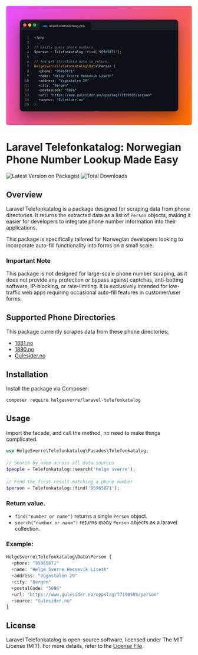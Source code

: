 <p align="center"><img src=".github/header.png"></p>

# Laravel Telefonkatalog: Norwegian Phone Number Lookup Made Easy

![Latest Version on Packagist](https://img.shields.io/packagist/v/helgesverre/laravel-telefonkatalog.svg?style=flat-square)
![Total Downloads](https://img.shields.io/packagist/dt/helgesverre/laravel-telefonkatalog.svg?style=flat-square)

## Overview

Laravel Telefonkatalog is a package designed for scraping data from phone directories. It returns the extracted data as
a list of `Person` objects, making it easier for developers to integrate phone number information into their
applications.

This package is specifically tailored for Norwegian developers looking to incorporate auto-fill functionality into forms
on a small scale.

### Important Note

This package is not designed for large-scale phone number scraping, as it does not provide any protection or bypass
against captchas, anti-botting software, IP-blocking, or rate-limiting. It is exclusively intended for low-traffic web
apps requiring occasional auto-fill features in customer/user forms.

## Supported Phone Directories

This package currently scrapes data from these phone directories:

- [1881.no](https://1881.no)
- [1890.no](https://1890.no)
- [Gulesider.no](https://gulesider.no)

## Installation

Install the package via Composer:

```bash
composer require helgesverre/laravel-telefonkatalog
```

## Usage

Import the facade, and call the method, no need to make things complicated.

```php
use HelgeSverre\Telefonkatalog\Facades\Telefonkatalog;

// Search by name across all data sources
$people = Telefonkatalog::search('helge sverre');

// Find the first result matching a phone number
$person = Telefonkatalog::find('95965871');
```

### Return value.

- `find("number or name")` returns a single  `Person` object.
- `search("number or name")` returns many `Person` objects as a laravel collection.

### Example:

```php
HelgeSverre\Telefonkatalog\Data\Person {
  +phone: "95965871"
  +name: "Helge Sverre Hessevik Liseth"
  +address: "Vognstølen 29"
  +city: "Bergen"
  +postalCode: "5096"
  +url: "https://www.gulesider.no/oppslag/77190505/person"
  +source: "Gulesider.no"
}
```

## License

Laravel Telefonkatalog is open-source software, licensed under The MIT License (MIT). For more details, refer to
the [License File](LICENSE.md).
